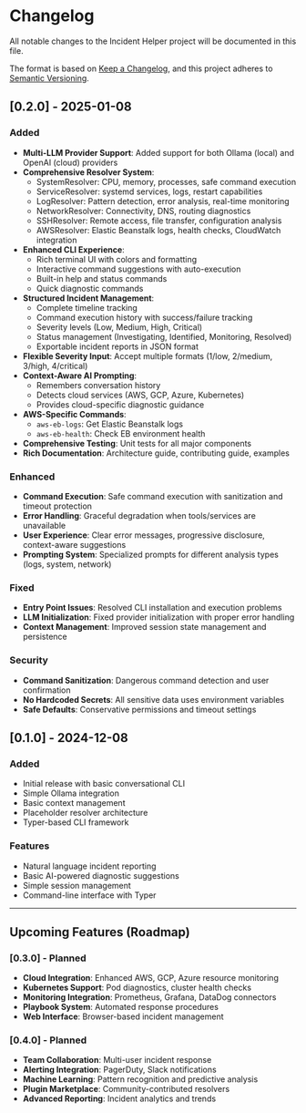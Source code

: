 # Changelog

All notable changes to the Incident Helper project will be documented in this file.

The format is based on [Keep a Changelog](https://keepachangelog.com/en/1.0.0/),
and this project adheres to [Semantic Versioning](https://semver.org/spec/v2.0.0.html).

## [0.2.0] - 2025-01-08

### Added
- **Multi-LLM Provider Support**: Added support for both Ollama (local) and OpenAI (cloud) providers
- **Comprehensive Resolver System**: 
  - SystemResolver: CPU, memory, processes, safe command execution
  - ServiceResolver: systemd services, logs, restart capabilities  
  - LogResolver: Pattern detection, error analysis, real-time monitoring
  - NetworkResolver: Connectivity, DNS, routing diagnostics
  - SSHResolver: Remote access, file transfer, configuration analysis
  - AWSResolver: Elastic Beanstalk logs, health checks, CloudWatch integration
- **Enhanced CLI Experience**: 
  - Rich terminal UI with colors and formatting
  - Interactive command suggestions with auto-execution
  - Built-in help and status commands
  - Quick diagnostic commands
- **Structured Incident Management**:
  - Complete timeline tracking
  - Command execution history with success/failure tracking
  - Severity levels (Low, Medium, High, Critical)
  - Status management (Investigating, Identified, Monitoring, Resolved)
  - Exportable incident reports in JSON format
- **Flexible Severity Input**: Accept multiple formats (1/low, 2/medium, 3/high, 4/critical)
- **Context-Aware AI Prompting**: 
  - Remembers conversation history
  - Detects cloud services (AWS, GCP, Azure, Kubernetes)
  - Provides cloud-specific diagnostic guidance
- **AWS-Specific Commands**:
  - `aws-eb-logs`: Get Elastic Beanstalk logs
  - `aws-eb-health`: Check EB environment health
- **Comprehensive Testing**: Unit tests for all major components
- **Rich Documentation**: Architecture guide, contributing guide, examples

### Enhanced
- **Command Execution**: Safe command execution with sanitization and timeout protection
- **Error Handling**: Graceful degradation when tools/services are unavailable
- **User Experience**: Clear error messages, progressive disclosure, context-aware suggestions
- **Prompting System**: Specialized prompts for different analysis types (logs, system, network)

### Fixed
- **Entry Point Issues**: Resolved CLI installation and execution problems
- **LLM Initialization**: Fixed provider initialization with proper error handling
- **Context Management**: Improved session state management and persistence

### Security
- **Command Sanitization**: Dangerous command detection and user confirmation
- **No Hardcoded Secrets**: All sensitive data uses environment variables
- **Safe Defaults**: Conservative permissions and timeout settings

## [0.1.0] - 2024-12-08

### Added
- Initial release with basic conversational CLI
- Simple Ollama integration
- Basic context management
- Placeholder resolver architecture
- Typer-based CLI framework

### Features
- Natural language incident reporting
- Basic AI-powered diagnostic suggestions
- Simple session management
- Command-line interface with Typer

---

## Upcoming Features (Roadmap)

### [0.3.0] - Planned
- **Cloud Integration**: Enhanced AWS, GCP, Azure resource monitoring
- **Kubernetes Support**: Pod diagnostics, cluster health checks
- **Monitoring Integration**: Prometheus, Grafana, DataDog connectors
- **Playbook System**: Automated response procedures
- **Web Interface**: Browser-based incident management

### [0.4.0] - Planned  
- **Team Collaboration**: Multi-user incident response
- **Alerting Integration**: PagerDuty, Slack notifications
- **Machine Learning**: Pattern recognition and predictive analysis
- **Plugin Marketplace**: Community-contributed resolvers
- **Advanced Reporting**: Incident analytics and trends
